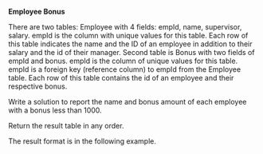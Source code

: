**Employee Bonus**

There are two tables:
Employee with 4 fields: empId, name, supervisor, salary.
empId is the column with unique values for this table.
Each row of this table indicates the name and the ID of an employee in addition to their salary and the id of their manager.
Second table is Bonus with two fields of empId and bonus.
empId is the column of unique values for this table.
empId is a foreign key (reference column) to empId from the Employee table.
Each row of this table contains the id of an employee and their respective bonus.
 

Write a solution to report the name and bonus amount of each employee with a bonus less than 1000.

Return the result table in any order.

The result format is in the following example.
